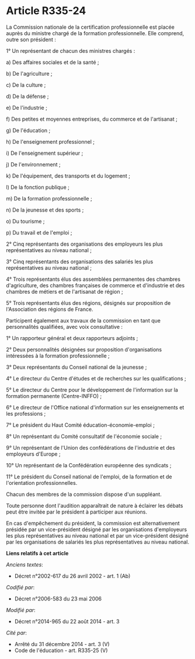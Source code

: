 # Article R335-24

La Commission nationale de la certification professionnelle est placée auprès du ministre chargé de la formation
professionnelle. Elle comprend, outre son président : 

1° Un représentant de chacun des ministres chargés : 

a) Des affaires sociales et de la santé ; 

b) De l'agriculture ; 

c) De la culture ; 

d) De la défense ; 

e) De l'industrie ; 

f) Des petites et moyennes entreprises, du commerce et de l'artisanat ; 

g) De l'éducation ; 

h) De l'enseignement professionnel ; 

i) De l'enseignement supérieur ; 

j) De l'environnement ; 

k) De l'équipement, des transports et du logement ; 

l) De la fonction publique ; 

m) De la formation professionnelle ; 

n) De la jeunesse et des sports ; 

o) Du tourisme ; 

p) Du travail et de l'emploi ; 

2° Cinq représentants des organisations des employeurs les plus représentatives au niveau national ; 

3° Cinq représentants des organisations des salariés les plus représentatives au niveau national ; 

4° Trois représentants élus des assemblées permanentes des chambres d'agriculture, des chambres françaises de commerce et
d'industrie et des chambres de métiers et de l'artisanat de région ; 

5° Trois représentants élus des régions, désignés sur proposition de l'Association des régions de France. 

Participent également aux travaux de la commission en tant que personnalités qualifiées, avec voix consultative : 

1° Un rapporteur général et deux rapporteurs adjoints ; 

2° Deux personnalités désignées sur proposition d'organisations intéressées à la formation professionnelle ; 

3° Deux représentants du Conseil national de la jeunesse ; 

4° Le directeur du Centre d'études et de recherches sur les qualifications ; 

5° Le directeur du Centre pour le développement de l'information sur la formation permanente (Centre-INFFO) ; 

6° Le directeur de l'Office national d'information sur les enseignements et les professions ; 

7° Le président du Haut Comité éducation-économie-emploi ; 

8° Un représentant du Comité consultatif de l'économie sociale ; 

9° Un représentant de l'Union des confédérations de l'industrie et des employeurs d'Europe ; 

10° Un représentant de la Confédération européenne des syndicats ; 

11° Le président du           Conseil national de l'emploi, de la formation et de l'orientation professionnelles. 

Chacun des membres de la commission dispose d'un suppléant. 

Toute personne dont l'audition apparaîtrait de nature à éclairer les débats peut être invitée par le président à participer
aux réunions. 

En cas d'empêchement du président, la commission est alternativement présidée par un vice-président désigné par les
organisations d'employeurs les plus représentatives au niveau national et par un vice-président désigné par les organisations
de salariés les plus représentatives au niveau national.

**Liens relatifs à cet article**

_Anciens textes_:

  - Décret n°2002-617 du 26 avril 2002 - art. 1 (Ab)

_Codifié par_:

  - Décret n°2006-583 du 23 mai 2006

_Modifié par_:

  - Décret n°2014-965 du 22 août 2014 - art. 3

_Cité par_:

  - Arrêté du 31 décembre 2014 - art. 3 (V)
  - Code de l'éducation - art. R335-25 (V)
